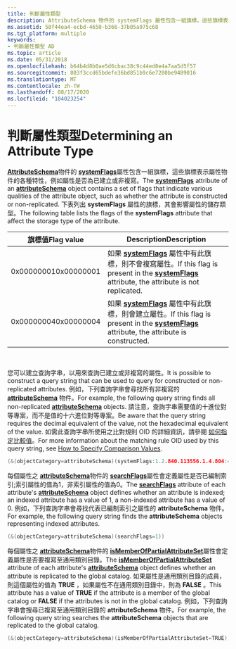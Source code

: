 ```yaml
---
title: 判斷屬性類型
description: AttributeSchema 物件的 systemFlags 屬性包含一組旗標，這些旗標表示屬性物件的各種特性，例如屬性是否為已建立或非複寫。
ms.assetid: 58f44ea4-ecbd-4650-b366-37b05a975c68
ms.tgt_platform: multiple
keywords:
- 判斷屬性類型 AD
ms.topic: article
ms.date: 05/31/2018
ms.openlocfilehash: b64b4d8b0ae5d6cbac38c9c44ed8e4a7aa5d5f57
ms.sourcegitcommit: 803f3ccd65bdefe36bd851b9c6e7280be9489016
ms.translationtype: MT
ms.contentlocale: zh-TW
ms.lasthandoff: 08/17/2020
ms.locfileid: "104023254"
---
```

# <a name="determining-an-attribute-type"></a><span data-ttu-id="313e6-104">判斷屬性類型</span><span class="sxs-lookup"><span data-stu-id="313e6-104">Determining an Attribute Type</span></span>

<span data-ttu-id="313e6-105">[**AttributeSchema**](/windows/desktop/ADSchema/c-attributeschema)物件的 [**systemFlags**](/windows/desktop/ADSchema/a-systemflags)屬性包含一組旗標，這些旗標表示屬性物件的各種特性，例如屬性是否為已建立或非複寫。</span><span class="sxs-lookup"><span data-stu-id="313e6-105">The [**systemFlags**](/windows/desktop/ADSchema/a-systemflags) attribute of an [**attributeSchema**](/windows/desktop/ADSchema/c-attributeschema) object contains a set of flags that indicate various qualities of the attribute object, such as whether the attribute is constructed or non-replicated.</span></span> <span data-ttu-id="313e6-106">下表列出 **systemFlags** 屬性的旗標，其會影響屬性的儲存類型。</span><span class="sxs-lookup"><span data-stu-id="313e6-106">The following table lists the flags of the **systemFlags** attribute that affect the storage type of the attribute.</span></span> 

| <span data-ttu-id="313e6-107">旗標值</span><span class="sxs-lookup"><span data-stu-id="313e6-107">Flag value</span></span> | <span data-ttu-id="313e6-108">Description</span><span class="sxs-lookup"><span data-stu-id="313e6-108">Description</span></span>                                                                                                          |
|------------|----------------------------------------------------------------------------------------------------------------------|
| <span data-ttu-id="313e6-109">0x00000001</span><span class="sxs-lookup"><span data-stu-id="313e6-109">0x00000001</span></span> | <span data-ttu-id="313e6-110">如果 [**systemFlags**](/windows/desktop/ADSchema/a-systemflags) 屬性中有此旗標，則不會複寫屬性。</span><span class="sxs-lookup"><span data-stu-id="313e6-110">If this flag is present in the [**systemFlags**](/windows/desktop/ADSchema/a-systemflags) attribute, the attribute is not replicated.</span></span> |
| <span data-ttu-id="313e6-111">0x00000004</span><span class="sxs-lookup"><span data-stu-id="313e6-111">0x00000004</span></span> | <span data-ttu-id="313e6-112">如果 [**systemFlags**](/windows/desktop/ADSchema/a-systemflags) 屬性中有此旗標，則會建立屬性。</span><span class="sxs-lookup"><span data-stu-id="313e6-112">If this flag is present in the [**systemFlags**](/windows/desktop/ADSchema/a-systemflags) attribute, the attribute is constructed.</span></span>    |



 

<span data-ttu-id="313e6-113">您可以建立查詢字串，以用來查詢已建立或非複寫的屬性。</span><span class="sxs-lookup"><span data-stu-id="313e6-113">It is possible to construct a query string that can be used to query for constructed or non-replicated attributes.</span></span> <span data-ttu-id="313e6-114">例如，下列查詢字串會尋找所有非複寫的 [**attributeSchema**](/windows/desktop/ADSchema/c-attributeschema) 物件。</span><span class="sxs-lookup"><span data-stu-id="313e6-114">For example, the following query string finds all non-replicated [**attributeSchema**](/windows/desktop/ADSchema/c-attributeschema) objects.</span></span> <span data-ttu-id="313e6-115">請注意，查詢字串需要值的十進位對等專案，而不是值的十六進位對等專案。</span><span class="sxs-lookup"><span data-stu-id="313e6-115">Be aware that the query string requires the decimal equivalent of the value, not the hexadecimal equivalent of the value.</span></span> <span data-ttu-id="313e6-116">如需此查詢字串所使用之比對規則 OID 的詳細資訊，請參閱 [如何指定比較值](how-to-specify-comparison-values.md)。</span><span class="sxs-lookup"><span data-stu-id="313e6-116">For more information about the matching rule OID used by this query string, see [How to Specify Comparison Values](how-to-specify-comparison-values.md).</span></span>


```C++
(&(objectCategory=attributeSchema)(systemFlags:1.2.840.113556.1.4.804:=1))
```



<span data-ttu-id="313e6-117">每個屬性之 [**attributeSchema**](/windows/desktop/ADSchema/c-attributeschema)物件的 [**searchFlags**](/windows/desktop/ADSchema/a-searchflags)屬性會定義屬性是否已編制索引;索引屬性的值為1，非索引屬性的值為0。</span><span class="sxs-lookup"><span data-stu-id="313e6-117">The [**searchFlags**](/windows/desktop/ADSchema/a-searchflags) attribute of each attribute's [**attributeSchema**](/windows/desktop/ADSchema/c-attributeschema) object defines whether an attribute is indexed; an indexed attribute has a value of 1, a non-indexed attribute has a value of 0.</span></span> <span data-ttu-id="313e6-118">例如，下列查詢字串會尋找代表已編制索引之屬性的 **attributeSchema** 物件。</span><span class="sxs-lookup"><span data-stu-id="313e6-118">For example, the following query string finds the **attributeSchema** objects representing indexed attributes.</span></span>


```C++
(&(objectCategory=attributeSchema)(searchFlags=1))
```



<span data-ttu-id="313e6-119">每個屬性之 [**attributeSchema**](/windows/desktop/ADSchema/c-attributeschema)物件的 [**isMemberOfPartialAttributeSet**](/windows/desktop/ADSchema/a-ismemberofpartialattributeset)屬性會定義屬性是否要複寫至通用類別目錄。</span><span class="sxs-lookup"><span data-stu-id="313e6-119">The [**isMemberOfPartialAttributeSet**](/windows/desktop/ADSchema/a-ismemberofpartialattributeset) attribute of each attribute's [**attributeSchema**](/windows/desktop/ADSchema/c-attributeschema) object defines whether an attribute is replicated to the global catalog.</span></span> <span data-ttu-id="313e6-120">如果屬性是通用類別目錄的成員，則這個屬性的值為 **TRUE** ，如果屬性不在通用類別目錄中，則為 **FALSE** 。</span><span class="sxs-lookup"><span data-stu-id="313e6-120">This attribute has a value of **TRUE** if the attribute is a member of the global catalog or **FALSE** if the attributes is not in the global catalog.</span></span> <span data-ttu-id="313e6-121">例如，下列查詢字串會搜尋已複寫至通用類別目錄的 **attributeSchema** 物件。</span><span class="sxs-lookup"><span data-stu-id="313e6-121">For example, the following query string searches the **attributeSchema** objects that are replicated to the global catalog.</span></span>


```C++
(&(objectCategory=attributeSchema)(isMemberOfPartialAttributeSet=TRUE))
```



 

 